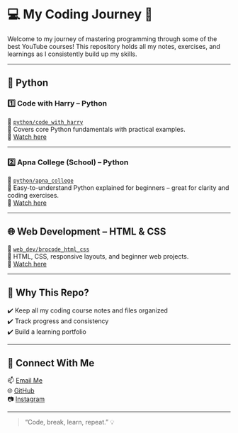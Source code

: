 # 💻 My Coding Journey 🚀

Welcome to my journey of mastering programming through some of the best YouTube courses! This repository holds all my notes, exercises, and learnings as I consistently build up my skills.

---

## 🐍 Python

### 1️⃣ Code with Harry – Python  
📁 [`python/code_with_harry`](./python/code_with_harry)  
🧠 Covers core Python fundamentals with practical examples.  
🔗 [Watch here](https://www.youtube.com/playlist?list=PLu0W_9lII9ajLcqRcj4PoEihkukF_OTzA)

---

### 2️⃣ Apna College (School) – Python  
📁 [`python/apna_college`](./python/apna_college)  
🚀 Easy-to-understand Python explained for beginners – great for clarity and coding exercises.  
🔗 [Watch here](https://www.youtube.com/playlist?list=PLfqMhTWNBTe0b2nM6JHVCnAkhQRGiZMSJ)

---

## 🌐 Web Development – HTML & CSS

📁 [`web_dev/brocode_html_css`](./web_dev/brocode_html_css)  
🎨 HTML, CSS, responsive layouts, and beginner web projects.  
🔗 [Watch here](https://www.youtube.com/watch?v=HGTJBPNC-Gw)

---

## 🎯 Why This Repo?

✔️ Keep all my coding course notes and files organized  
✔️ Track progress and consistency  
✔️ Build a learning portfolio

---

## 🔗 Connect With Me

📫 [Email Me](mailto:shamiqueKhan18@gmail.com)  
🌐 [GitHub](https://github.com/shamiquekhan)  
📷 [Instagram](https://www.instagram.com/khan.shamique_18)

---

> “Code, break, learn, repeat.” 💡

